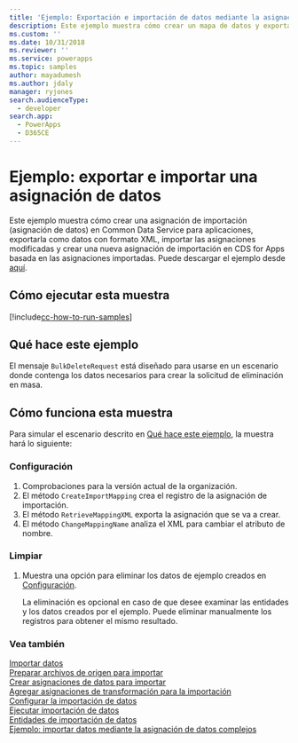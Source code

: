 ```yaml
---
title: 'Ejemplo: Exportación e importación de datos mediante la asignación de datos complejos (Common Data Service para aplicaciones) | Microsoft Docs'
description: Este ejemplo muestra cómo crear un mapa de datos y exportarlo
ms.custom: ''
ms.date: 10/31/2018
ms.reviewer: ''
ms.service: powerapps
ms.topic: samples
author: mayadumesh
ms.author: jdaly
manager: ryjones
search.audienceType:
  - developer
search.app:
  - PowerApps
  - D365CE
---
```

# <a name="sample-export-and-import-a-data-map"></a>Ejemplo: exportar e importar una asignación de datos

Este ejemplo muestra cómo crear una asignación de importación (asignación de datos) en Common Data Service para aplicaciones, exportarla como datos con formato XML, importar las asignaciones modificadas y crear una nueva asignación de importación en CDS for Apps basada en las asignaciones importadas. Puede descargar el ejemplo desde [aquí](https://github.com/Microsoft/PowerApps-Samples/tree/master/cds/orgsvc/C%23/ExportImportDataMap).

## <a name="how-to-run-this-sample"></a>Cómo ejecutar esta muestra

[!include[cc-how-to-run-samples](../../includes/cc-how-to-run-samples.md)]

## <a name="what-this-sample-does"></a>Qué hace este ejemplo

El mensaje `BulkDeleteRequest` está diseñado para usarse en un escenario donde contenga los datos necesarios para crear la solicitud de eliminación en masa.

## <a name="how-this-sample-works"></a>Cómo funciona esta muestra

Para simular el escenario descrito en [Qué hace este ejemplo](#what-this-sample-does), la muestra hará lo siguiente:

### <a name="setup"></a>Configuración

1. Comprobaciones para la versión actual de la organización. 
2. El método `CreateImportMapping` crea el registro de la asignación de importación.
3. El método `RetrieveMappingXML` exporta la asignación que se va a crear.
4. El método `ChangeMappingName` analiza el XML para cambiar el atributo de nombre.

### <a name="clean-up"></a>Limpiar

1. Muestra una opción para eliminar los datos de ejemplo creados en [Configuración](#setup).

    La eliminación es opcional en caso de que desee examinar las entidades y los datos creados por el ejemplo. Puede eliminar manualmente los registros para obtener el mismo resultado.


### <a name="see-also"></a>Vea también

[Importar datos](../../import-data.md)<br />
[Preparar archivos de origen para importar](../../prepare-source-files-import.md)<br />
[Crear asignaciones de datos para importar](../../create-data-maps-for-import.md)<br />
[Agregar asignaciones de transformación para la importación](../../add-transformation-mappings-import.md)<br />
[Configurar la importación de datos](../../configure-data-import.md)<br />
[Ejecutar importación de datos](../../run-data-import.md)<br />
[Entidades de importación de datos](../../data-import-entities.md)<br />
[Ejemplo: importar datos mediante la asignación de datos complejos](import-data-complex-data-map.md)<br />

